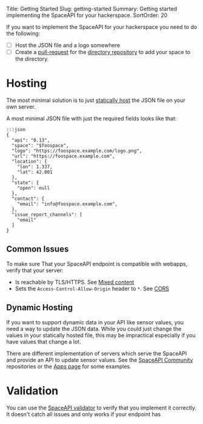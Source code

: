 Title: Getting Started
Slug: getting-started
Summary: Getting started implementing the SpaceAPI for your hackerspace.
SortOrder: 20

If you want to implement the SpaceAPI for your hackerspace you need to do the
following:

 - [ ] Host the JSON file and a logo somewhere
 - [ ] Create a
   [pull-request](https://help.github.com/en/articles/creating-a-pull-request)
   for the [directory repository](https://github.com/spaceapi/directory) to add
   your space to the directory.

# Hosting

The most minimal solution is to just [statically
host](https://en.wikipedia.org/wiki/Static_web_page) the JSON file on your own
server.

A most minimal JSON file with just the required fields looks like that:

    :::json
    {
      "api": "0.13",
      "space": "$foospace",
      "logo": "https://foospace.example.com/logo.png",
      "url": "https://foospace.example.com",
      "location": {
        "lon": 1.337,
        "lat": 42.001
      },
      "state": {
        "open": null
      },
      "contact": {
        "email": "info@foospace.example.com",
      },
      "issue_report_channels": [
        "email"
      ]
    }

## Common Issues

To make sure That your SpaceAPI endpoint is compatible with webapps, verify
that your server:

 * Is reachable by TLS/HTTPS. See [Mixed
   content](https://developer.mozilla.org/en-US/docs/Web/Security/Mixed_content)
 * Sets the `Access-Control-Allow-Origin` header to `*`. See
   [CORS](https://developer.mozilla.org/en-US/docs/Web/HTTP/CORS)


## Dynamic Hosting

If you want to support dynamic data in your API like sensor values, you need a
way to update the JSON data. While you could just change the values in your
statically hosted file, this may be impractical especially if you have values
that change a lot.

There are different implementation of servers which serve the SpaceAPI and
provide an API to update sensor values. See the [SpaceAPI
Community](https://github.com/spaceapi-community/) repositories or the [Apps
page](./apps.html) for some examples.


# Validation

You can use the [SpaceAPI validator](https://spaceapi.io/pages/validator.html)
to verify that you implement it correctly. It doesn't catch all issues and only
works if your endpoint has
